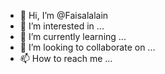 - 👋 Hi, I’m @Faisalalain
- 👀 I’m interested in ...
- 🌱 I’m currently learning ...
- 💞️ I’m looking to collaborate on ...
- 📫 How to reach me ...

<!---
Faisalalain/Faisalalain is a ✨ special ✨ repository because its `README.md` (this file) appears on your GitHub profile.
You can click the Preview link to take a look at your changes.
--->
